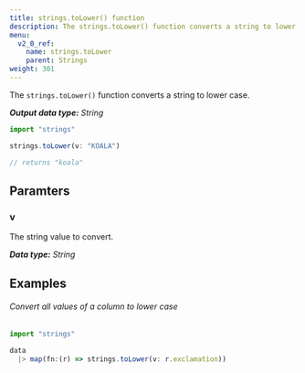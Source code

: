 ```yaml
---
title: strings.toLower() function
description: The strings.toLower() function converts a string to lower case.
menu:
  v2_0_ref:
    name: strings.toLower
    parent: Strings
weight: 301
---
```


The `strings.toLower()` function converts a string to lower case.

_**Output data type:** String_

```js
import "strings"

strings.toLower(v: "KOALA")

// returns "koala"
```

## Paramters

### v
The string value to convert.

_**Data type:** String_

## Examples

###### Convert all values of a column to lower case
```js
import "strings"

data
  |> map(fn:(r) => strings.toLower(v: r.exclamation))
```
